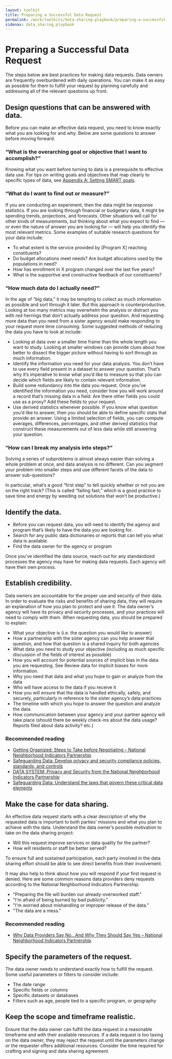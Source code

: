 ```yaml
---
layout: toolkit
title: Preparing a Successful Data Request
permalink: /work/toolkits/data-sharing-playbook/preparing-a-successful-data-request
sidenav: data_sharing_playbook
---
```


# Preparing a Successful Data Request

The steps below are best practices for making data requests. Data owners are frequently overburdened with daily operations. You can make it as easy as possible for them to fulfill your request by planning carefully and addressing all of the relevant questions up front.

## Design questions that can be answered with data.
Before you can make an effective data request, you need to know exactly what you are looking for and why. Below are some questions to answer before moving forward. 

### “What is the overarching goal or objective that I want to accomplish?” 
Knowing what you want before turning to data is a prerequisite to effective data use. For tips on writing goals and objectives that map clearly to specific types of data, see [Appendix A: Setting SMART goals](/work/toolkits/data-sharing-playbook/appendix-a-setting-smart-goals). 

### “What do I want to find out or measure?” 
If you are conducting an experiment, then the data might be response statistics. If you are looking through financial or budgetary data, it might be spending trends, projections, and forecasts. Other situations will call for other kinds of measurements, but thinking about what you expect to find — or even the nature of answer you are looking for — will help you identify the most relevant metrics. Some examples of suitable research questions for your data include:
* To what extent is the service provided by [Program X] reaching constituents?
* Do budget allocations meet needs? Are budget allocations used by the populations in need?
* How has enrollment in X program changed over the last five years?
* What is the supportive and constructive feedback of our constituents?

### “How much data do I actually need?” 
In the age of “big data,” it may be tempting to collect as much information as possible and sort through it later. But this approach is counterproductive. Looking at too many metrics may overwhelm the analysis or distract you with red herrings that don’t actually address your question. And requesting more data than you need from a sister agency would make responding to your request more time consuming. Some suggested methods of reducing the data you have to look at include:
*  Looking at data over a smaller time frame than the whole length you want to study. Looking at smaller windows can provide clues about how better to dissect the bigger picture without having to sort through as much information.
* Identify the information you need for your data analysis. You don’t have to use every field present in a dataset to answer your question. That’s why it’s imperative to know what you’d like to measure so that you can decide which fields are likely to contain relevant information.
* Build some redundancy into the data you request. Once you’ve identified the information you need, consider how you will work around a record that’s missing data in a field. Are there other fields you could use as a proxy? Add these fields to your request. 
* Use derived statistics whenever possible. If you know what question you’d like to answer, then you should be able to define specific stats that provide an answer. Using a limited selection of fields, you can compute averages, differences, percentages, and other derived statistics that construct these measurements out of less data while still answering your question. 

### “How can I break my analysis into steps?” 
Solving a series of subproblems is almost always easier than solving a whole problem at once, and data analysis is no different. Can you segment your problem into smaller steps and use different facets of the data to answer sub-questions? 

In particular, what’s a good “first step” to tell quickly whether or not you are on the right track? (This is called “failing fast,” which is a good practice to save time and energy by weeding out solutions that won’t be productive.)

## Identify the data.
* Before you can request data, you will need to identify the agency and program that’s likely to have the data you are looking for.
* Search for any public data dictionaries or reports that can tell you what data is available.
* Find the data owner for the agency or program

Once you’ve identified the data source, reach out for any standardized processes the agency may have for making data requests. Each agency will have their own process. 

## Establish credibility.
Data owners are accountable for the proper use and security of their data. In order to evaluate the risks and benefits of sharing data, they will require an explanation of how you plan to protect and use it. The data owner’s agency will have its privacy and security processes, and your practices will need to comply with them. When requesting data, you should be prepared to explain:
* What your objective is (i.e. the question you would like to answer)
* How a partnership with the sister agency can you help answer that question, and how that question is a shared inquiry for both agencies
* What data you need to study your objective (including as much specific discussion of the fields of interest as possible)
* How you will account for potential sources of implicit bias in the data you are requesting. See Review data for implicit biases for more information. 
* Why you need that data and what you hope to gain or analyze from the data
* Who will have access to the data if you receive it
* How you will ensure that the data is handled ethically, safely, and securely, particularly in reference to the sister agency’s data practices
* The timeline with which you hope to answer the question and analyze the data. 
* How communication between your agency and your partner agency will take place (should there be weekly check-ins about the data usage? Reports filed about data activity? etc.)

### Recommended reading
* [Getting Organized: Steps to Take before Negotiating – National Neighborhood Indicators Partnership](https://www.neighborhoodindicators.org/library/guides/getting-organized-steps-take-negotiating)
* [Safeguarding Data: Develop privacy and security compliance policies, standards, and controls](/work/toolkits/data-sharing-playbook/safeguarding-data#develop-privacy-and-security-compliance-policies-securities-and-controls)
* [DATA SYSTEM: Privacy and Security from the National Neighborhood Indicators Partnership](https://www.neighborhoodindicators.org/sites/default/files/publications/Example%20Data%20Security%20Plan.pdf)
* [Safeguarding Data: Understand the laws that govern these critical data elements](/work/toolkits/data-sharing-playbook/safeguarding-data#understand-the-laws-that-govern-critical-data-elements)

## Make the case for data sharing.
An effective data request starts with a clear description of why the requested data is important to both parties’ missions and what you plan to achieve with the data. Understand the data owner’s possible motivation to take on the data sharing project: 
* Will this request improve services or data quality for the partner? 
* How will residents or staff be better served? 

To ensure full and sustained participation, each party involved in the data sharing effort should be able to see direct benefits from their involvement.

It may also help to think about how you will respond if your first request is denied. Here are some common reasons data providers deny requests according to the National Neighborhood Indicators Partnership:

* "Preparing the file will burden our already-overworked staff."
* "I'm afraid of being burned by bad publicity."
* "I'm worried about mishandling or improper release of the data."
* "The data are a mess."

### Recommended reading
* [Why Data Providers Say No...And Why They Should Say Yes – National Neighborhood Indicators Partnership](https://www.neighborhoodindicators.org/library/guides/why-data-providers-say-noand-why-they-should-say-yes)

## Specify the parameters of the request.
The data owner needs to understand exactly how to fulfill the request. Some useful parameters or filters to consider include:
* The date range
* Specific fields or columns  
* Specific datasets or databases 
* Filters such as age, people tied to a specific program, or geography

## Keep the scope and timeframe realistic.
Ensure that the data owner can fulfill the data request in a reasonable timeframe and with their available resources. If a data request is too taxing on the data owner, they may reject the request until the parameters change or the requester offers additional resources. Consider the time required for crafting and signing and data sharing agreement.
